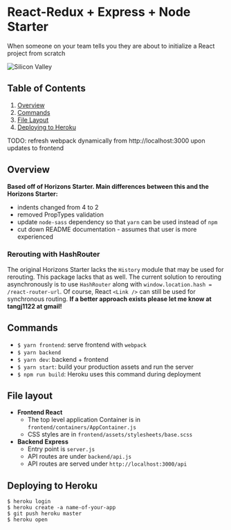 # React-Redux + Express + Node Starter

When someone on your team tells you they are about to initialize a React project from scratch

![Silicon Valley](https://media.giphy.com/media/ptDRdwFkFVAkg/giphy.gif)

## Table of Contents

1. [Overview](#overview)
1. [Commands](#commands)
1. [File Layout](#file-layout)
1. [Deploying to Heroku](#deploying-to-heroku)

TODO: refresh webpack dynamically from http://localhost:3000 upon updates to frontend

## Overview

**Based off of Horizons Starter. Main differences between this and the Horizons Starter:**
- indents changed from 4 to 2
- removed PropTypes validation
- update `node-sass` dependency so that `yarn` can be used instead of `npm`
- cut down README documentation - assumes that user is more experienced

### Rerouting with HashRouter
The original Horizons Starter lacks the `History` module that may be used for rerouting. This package lacks that as well. The current solution to rerouting asynchronously is to use `HashRouter` along with `window.location.hash = /react-router-url`. Of course, React `<Link />` can still be used for synchronous routing. **If a better approach exists please let me know at tangj1122 at gmail!**

## Commands

- `$ yarn frontend`: serve frontend with `webpack`
- `$ yarn backend`
- `$ yarn dev`: backend + frontend
- `$ yarn start`: build your production assets and run the server
- `$ npm run build`: Heroku uses this command during deployment

## File layout

- **Frontend React**
  - The top level application Container is in `frontend/containers/AppContainer.js`
  - CSS styles are in `frontend/assets/stylesheets/base.scss`
- **Backend Express**
  - Entry point is `server.js`
  - API routes are under `backend/api.js`
  - API routes are served under `http://localhost:3000/api`

## Deploying to Heroku

```
$ heroku login
$ heroku create -a name-of-your-app
$ git push heroku master
$ heroku open
```

